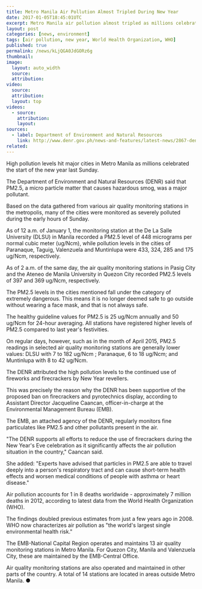 ```yaml
---
title: Metro Manila Air Pollution Almost Tripled During New Year
date: 2017-01-05T18:45:01UTC
excerpt: Metro Manila air pollution almost tripled as millions celebrate the start of the new year citing PM2.5, a micro particle matter, as major pollutant according to DENR.
layout: post
categories: [news, environment]
tags: [air pollution, new year, World Health Organization, WHO]
published: true
permalink: /news/kLjQGA0JdGORz6g
thumbnail:
image:
  layout: auto_width
  source: 
  attribution: 
video:
  source: 
  attribution: 
  layout: top
videos:
  - source: 
    attribution: 
    layout: 
sources:
  - label: Department of Environment and Natural Resources
    link: http://www.denr.gov.ph/news-and-features/latest-news/2867-denr-air-pollution-levels-in-metro-manila-shoot-up-during-new-year-revelry.html
related:
---
```


High pollution levels hit major cities in Metro Manila as millions celebrated the start of the new year last Sunday.

The Department of Environment and Natural Resources (DENR) said that PM2.5, a micro particle matter that causes hazardous smog, was a major pollutant.

Based on the data gathered from various air quality monitoring stations in the metropolis, many of the cities were monitored as severely polluted during the early hours of Sunday.

As of 12 a.m. of January 1, the monitoring station at the De La Salle University (DLSU) in Manila recorded a PM2.5 level of 448 micrograms per normal cubic meter (ug/Ncm), while pollution levels in the cities of Paranaque, Taguig, Valenzuela and Muntinlupa were 433, 324, 285 and 175 ug/Ncm, respectively.

As of 2 a.m. of the same day, the air quality monitoring stations in Pasig City and the Ateneo de Manila University in Quezon City recorded PM2.5 levels of 397 and 369 ug/Ncm, respectively.

The PM2.5 levels in the cities mentioned fall under the category of extremely dangerous. This means it is no longer deemed safe to go outside without wearing a face mask, and that is not always safe.

The healthy guideline values for PM2.5 is 25 ug/Ncm annually and 50 ug/Ncm for 24-hour averaging. All stations have registered higher levels of PM2.5 compared to last year's festivities.

On regular days, however, such as in the month of April 2015, PM2.5 readings in selected air quality monitoring stations are generally lower values: DLSU with 7 to 182 ug/Ncm ; Paranaque, 6 to 18 ug/Ncm; and Muntinlupa with 8 to 42 ug/Ncm.

The DENR attributed the high pollution levels to the continued use of fireworks and firecrackers by New Year revellers.

This was precisely the reason why the DENR has been supportive of the proposed ban on firecrackers and pyrotechnics display, according to Assistant Director Jacqueline Caancan, officer-in-charge at the Environmental Management Bureau (EMB).

The EMB, an attached agency of the DENR, regularly monitors fine particulates like PM2.5 and other pollutants present in the air.

"The DENR supports all efforts to reduce the use of firecrackers during the New Year's Eve celebration as it significantly affects the air pollution situation in the country," Caancan said.

She added: "Experts have advised that particles in PM2.5 are able to travel deeply into a person's respiratory tract and can cause short-term health effects and worsen medical conditions of people with asthma or heart disease."

Air pollution accounts for 1 in 8 deaths worldwide - approximately 7 million deaths in 2012, according to latest data from the World Health Organization (WHO).

The findings doubled previous estimates from just a few years ago in 2008. WHO now characterizes air pollution as "the world's largest single environmental health risk."

The EMB-National Capital Region operates and maintains 13 air quality monitoring stations in Metro Manila. For Quezon City, Manila and Valenzuela City, these are maintained by the EMB-Central Office.

Air quality monitoring stations are also operated and maintained in other parts of the country. A total of 14 stations are located in areas outside Metro Manila.
&#x25cf;

